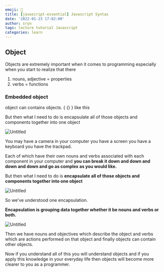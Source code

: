 ```yaml
---
emoji: 📑
title: [javascript-essential] Javascript Syntax
date: '2022-01-23 17:02:00'
author: sryn
tags: lecture tutorial Javascript
categories: learn
---
```


## Object

Objects are extremely important when it comes to programming especially when you start to realize that there

1. nouns, adjective = properties
2. verbs = functions

### Embedded object

object can contains objects. { {} } like this

But then what I need to do is encapsulate all of those objects and components together into one object

![Untitled](https://s3-us-west-2.amazonaws.com/secure.notion-static.com/afca2fd4-5ae0-4d18-983c-cf6e22e7f042/Untitled.png)

You may have a camera in your computer you have a screen you have a keyboard you have the trackpad.

Each of which have their own nouns and verbs associated with each component in your computer and **you can break it down and down and down and down and go as complex as you would like.**

But then what I need to do is **encapsulate all of those objects and components together into one object**

![Untitled](https://s3-us-west-2.amazonaws.com/secure.notion-static.com/e5be496c-bc3e-4397-a4ef-15fcae6871d2/Untitled.png)

So we've understood one encapsulation.

**Encapsulation is grouping data together whether it be nouns and verbs or both.**

![Untitled](https://s3-us-west-2.amazonaws.com/secure.notion-static.com/553747f2-7427-4665-acf4-e59395e43ac3/Untitled.png)

Then we have nouns and objectives which describe the object and verbs which are actions performed on that object and finally objects can contain other objects.

Now if you understand all of this you will understand objects and if you apply this knowledge in your everyday life then objects will become more clearer to you as a programmer.

```toc

```
